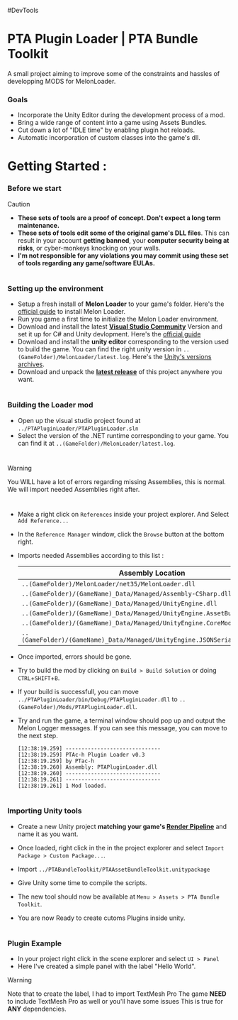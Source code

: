 
 #DevTools
# PTA Plugin Loader | PTA Bundle Toolkit

A small project aiming to improve some of the constraints and hassles of developping MODS for MelonLoader.


### Goals

- Incorporate the Unity Editor during the development process of a mod.
- Bring a wide range of content into a game using Assets Bundles.
- Cut down a lot of "IDLE time" by enabling plugin hot reloads.
- Automatic incorporation of custom classes into the game's dll.

# Getting Started :

### Before we start
> [!CAUTION]
> - **These sets of tools are a proof of concept. Don't expect a long term maintenance.**
> - **These sets of tools edit some of the original game's DLL files**. This can result in your account **getting banned**, your **computer security being at risks**, or cyber-monkeys knocking on your walls.
> - **I'm not responsible for any violations you may commit using these set of tools regarding any game/software EULAs.**

#
### Setting up the environment
- Setup a fresh install of **Melon Loader** to your game's folder. Here's the [official guide](https://melonwiki.xyz/#/?id=requirements) to install Melon Loader.
- Run you game a first time to initialize the Melon Loader environment.
- Download and install the latest **[Visual Studio Community](https://visualstudio.microsoft.com/vs/community/)** Version and set it up for C# and Unity devlopment. Here's the [official guide](https://learn.microsoft.com/en-us/visualstudio/gamedev/unity/get-started/getting-started-with-visual-studio-tools-for-unity)
- Download and install the **unity editor** corresponding to the version used to build the game. You can find the right unity version in `..(GameFolder)/MelonLoader/latest.log`. Here's the [Unity's versions archives](https://unity.com/releases/editor/archive).
- Download and unpack the **[latest release](https://github.com/PTac-h/PTABundleToolkit/releases)** of this project anywhere you want.

#
### Building the Loader mod
- Open up the visual studio project found at `../PTAPluginLoader/PTAPluginLoader.sln`
- Select the version of the .NET runtime corresponding to your game. You can find it at `..(GameFolder)/MelonLoader/latest.log`.
#
> [!WARNING]
> You WILL have a lot of errors regarding missing Assemblies, this is normal.
> We will import needed Assemblies right after.
#
- Make a right click on `References` inside your project explorer. And Select `Add Reference...`
- In the `Reference Manager` window, click the `Browse` button at the bottom right.
- Imports needed Assemblies according to this list : 

    | Assembly Location  |
    | ------------- |
    | `..(GameFolder)/MelonLoader/net35/MelonLoader.dll` |
    | `..(GameFolder)/(GameName)_Data/Managed/Assembly-CSharp.dll` |
    | `..(GameFolder)/(GameName)_Data/Managed/UnityEngine.dll` |
    | `..(GameFolder)/(GameName)_Data/Managed/UnityEngine.AssetBundleModule.dll` |
    | `..(GameFolder)/(GameName)_Data/Managed/UnityEngine.CoreModule.dll` |
    | `..(GameFolder)/(GameName)_Data/Managed/UnityEngine.JSONSerializeModule.dll` |

- Once imported, errors should be gone.
- Try to build the mod by clicking on `Build > Build Solution` or doing `CTRL`+`SHIFT`+`B`.
- If your build is successfull, you can move `../PTAPluginLoader/bin/Debug/PTAPluginLoader.dll` to `..(GameFolder)/Mods/PTAPluginLoader.dll`.
- Try and run the game, a terminal window should pop up and output the Melon Logger messages. If you can see this message, you can move to the next step.
    ```
    [12:38:19.259] ------------------------------
    [12:38:19.259] PTAc-h Plugin Loader v0.3
    [12:38:19.259] by PTac-h
    [12:38:19.260] Assembly: PTAPluginLoader.dll
    [12:38:19.260] ------------------------------
    [12:38:19.261] ------------------------------
    [12:38:19.261] 1 Mod loaded.
    ```

#
### Importing Unity tools

- Create a new Unity project **matching your game's [Render Pipeline](https://docs.unity3d.com/Manual/render-pipelines.html)** and name it as you want.
- Once loaded, right click in the in the project explorer and select `Import Package > Custom Package...`.
- Import `../PTABundleToolkit/PTAAssetBundleToolkit.unitypackage`
- Give Unity some time to compile the scripts.
- The new tool should now be available at `Menu > Assets > PTA Bundle Toolkit`.

- You are now Ready to create cutoms Plugins inside unity.

#
### Plugin Example

- In your project right click in the scene explorer and select `UI > Panel`
- Here I've created a simple panel with the label "Hello World".
> [!WARNING]
> Note that to create the label, I had to import TextMesh Pro
> The game **NEED** to include TextMesh Pro as well or you'll have some issues
> This is true for **ANY** dependencies.


